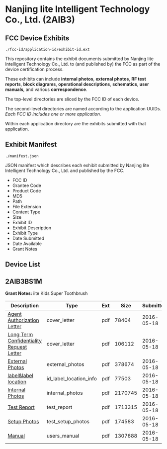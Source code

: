 # Nanjing Iite Intelligent Technology Co., Ltd. (2AIB3)
## FCC Device Exhibits

```
./fcc-id/application-id/exhibit-id.ext
```

This repository contains the exhibit documents submitted by Nanjing Iite Intelligent Technology Co., Ltd. to (and published by) the FCC as part of the device certification process.

These exhibits can include **internal photos**, **external photos**, **RF test reports**, **block diagrams**, **operational descriptions**, **schematics**, **user manuals**, and various **correspondence**.

The top-level directories are sliced by the FCC ID of each device.

The second-level directories are named according to the application UUIDs. *Each FCC ID includes one or more application.*

Within each application directory are the exhibits submitted with that application. 

## Exhibit Manifest

```
./manifest.json
```

JSON manifest which describes each exhibit submitted by Nanjing Iite Intelligent Technology Co., Ltd. and published by the FCC.

- FCC ID
- Grantee Code
- Product Code
- MD5
- Path
- File Extension
- Content Type
- Size
- Exhibit ID
- Exhibit Description
- Exhibit Type
- Date Submitted
- Date Available
- Grant Notes

## Device List
## 2AIB3BS1M
**Grant Notes:** iite Kids Super Toothbrush

| Description | Type | Ext | Size | Submitted | Available |
| ----------- | ---- | --- | ---- | --------- | --------- |
| [Agent Authorization Letter](2AIB3BS1M/ca678a3a8d17d249c047e439bbe869d9/2995226.pdf) | cover_letter | pdf | 78404 | 2016-05-18 | 2016-05-18 |
| [Long Term Confidentiality Request Letter](2AIB3BS1M/ca678a3a8d17d249c047e439bbe869d9/2995233.pdf) | cover_letter | pdf | 106112 | 2016-05-18 | 2016-05-18 |
| [External Photos](2AIB3BS1M/ca678a3a8d17d249c047e439bbe869d9/2995230.pdf) | external_photos | pdf | 378674 | 2016-05-18 | 2016-05-18 |
| [label&label location](2AIB3BS1M/ca678a3a8d17d249c047e439bbe869d9/2995232.pdf) | id_label_location_info | pdf | 77503 | 2016-05-18 | 2016-05-18 |
| [Internal Photos](2AIB3BS1M/ca678a3a8d17d249c047e439bbe869d9/2995231.pdf) | internal_photos | pdf | 2170745 | 2016-05-18 | 2016-05-18 |
| [Test Report](2AIB3BS1M/ca678a3a8d17d249c047e439bbe869d9/2995227.pdf) | test_report | pdf | 1713315 | 2016-05-18 | 2016-05-18 |
| [Setup Photos](2AIB3BS1M/ca678a3a8d17d249c047e439bbe869d9/2995237.pdf) | test_setup_photos | pdf | 174583 | 2016-05-18 | 2016-05-18 |
| [Manual](2AIB3BS1M/ca678a3a8d17d249c047e439bbe869d9/2995234.pdf) | users_manual | pdf | 1307688 | 2016-05-18 | 2016-05-18 |
